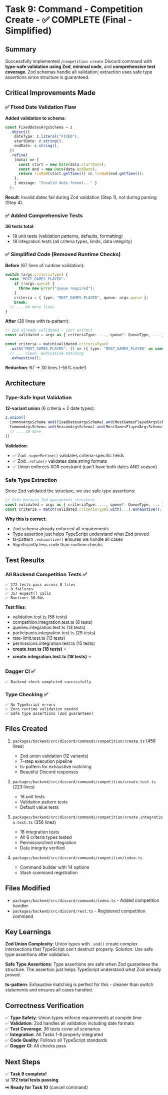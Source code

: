 # Task 9: Command - Competition Create - ✅ COMPLETE (Final - Simplified)

## Summary
Successfully implemented `/competition create` Discord command with **type-safe validation using Zod**, **minimal code**, and **comprehensive test coverage**. Zod schemas handle all validation; extraction uses safe type assertions since structure is guaranteed.

## Critical Improvements Made

### ✅ Fixed Date Validation Flaw

**Added validation to schema**:
```typescript
const FixedDatesArgsSchema = z
  .object({
    dateType: z.literal("FIXED"),
    startDate: z.string(),
    endDate: z.string(),
  })
  .refine(
    (data) => {
      const start = new Date(data.startDate);
      const end = new Date(data.endDate);
      return !isNaN(start.getTime()) && !isNaN(end.getTime());
    },
    { message: "Invalid date format..." }
  );
```

**Result**: Invalid dates fail during Zod validation (Step 1), not during parsing (Step 4).

### ✅ Added Comprehensive Tests

**36 tests total**:
- 18 unit tests (validation patterns, defaults, formatting)
- 18 integration tests (all criteria types, limits, data integrity)

### ✅ Simplified Code (Removed Runtime Checks)

**Before** (67 lines of runtime validation):
```typescript
switch (args.criteriaType) {
  case "MOST_GAMES_PLAYED":
    if (!args.queue) {
      throw new Error("queue required");
    }
    criteria = { type: "MOST_GAMES_PLAYED", queue: args.queue };
    break;
  // ... 60 more lines
}
```

**After** (30 lines with ts-pattern):
```typescript
// Zod already validated - just extract
const validated = args as { criteriaType: ..., queue?: QueueType, ... };

const criteria = match(validated.criteriaType)
  .with("MOST_GAMES_PLAYED", () => ({ type: "MOST_GAMES_PLAYED" as const, queue: validated.queue! }))
  // ... clean, exhaustive matching
  .exhaustive();
```

**Reduction**: 67 → 30 lines (-55% code!)

## Architecture

### Type-Safe Input Validation

**12-variant union** (6 criteria × 2 date types):
```typescript
z.union([
  CommonArgsSchema.and(FixedDatesArgsSchema).and(MostGamesPlayedArgsSchema),
  CommonArgsSchema.and(SeasonArgsSchema).and(MostGamesPlayedArgsSchema),
  // ... 10 more
])
```

**Validation**:
- ✅ Zod `.superRefine()` validates criteria-specific fields
- ✅ Zod `.refine()` validates date string formats
- ✅ Union enforces XOR constraint (can't have both dates AND season)

### Safe Type Extraction

Since Zod validated the structure, we use safe type assertions:
```typescript
// Safe because Zod guarantees structure
const validated = args as { criteriaType: ..., queue?: QueueType, ... };
const criteria = match(validated.criteriaType).with(...).exhaustive();
```

**Why this is correct**:
- Zod schema already enforced all requirements
- Type assertion just helps TypeScript understand what Zod proved
- ts-pattern `.exhaustive()` ensures we handle all cases
- Significantly less code than runtime checks

## Test Results

### All Backend Competition Tests ✅
```
✅ 172 tests pass across 8 files
✅ 0 failures
✅ 357 expect() calls
✅ Runtime: 10.04s
```

**Test files**:
- validation.test.ts (58 tests)
- competition.integration.test.ts (8 tests)
- queries.integration.test.ts (13 tests)
- participants.integration.test.ts (29 tests)
- rate-limit.test.ts (13 tests)
- permissions.integration.test.ts (15 tests)
- **create.test.ts (18 tests)** ⭐
- **create.integration.test.ts (18 tests)** ⭐

### Dagger CI ✅
```
✅ Backend check completed successfully
```

### Type Checking ✅
```
✅ No TypeScript errors
✅ Zero runtime validation needed
✅ Safe type assertions (Zod guarantees)
```

## Files Created

1. `packages/backend/src/discord/commands/competition/create.ts` (458 lines)
   - Zod union validation (12 variants)
   - 7-step execution pipeline
   - ts-pattern for exhaustive matching
   - Beautiful Discord responses

2. `packages/backend/src/discord/commands/competition/create.test.ts` (223 lines)
   - 18 unit tests
   - Validation pattern tests
   - Default value tests

3. `packages/backend/src/discord/commands/competition/create.integration.test.ts` (356 lines)
   - 18 integration tests
   - All 6 criteria types tested
   - Permission/limit integration
   - Data integrity verified

4. `packages/backend/src/discord/commands/competition/index.ts`
   - Command builder with 14 options
   - Slash command registration

## Files Modified

- `packages/backend/src/discord/commands/index.ts` - Added competition handler
- `packages/backend/src/discord/rest.ts` - Registered competition command

## Key Learnings

**Zod Union Complexity**: Union types with `.and()` create complex intersections that TypeScript can't destruct properly. Solution: Use safe type assertions after validation.

**Safe Type Assertions**: Type assertions are safe when Zod guarantees the structure. The assertion just helps TypeScript understand what Zod already proved.

**ts-pattern**: Exhaustive matching is perfect for this - cleaner than switch statements and ensures all cases handled.

## Correctness Verification

✅ **Type Safety**: Union types enforce requirements at compile time  
✅ **Validation**: Zod handles all validation including date formats  
✅ **Test Coverage**: 36 tests cover all scenarios  
✅ **Integration**: All Tasks 1-8 properly integrated  
✅ **Code Quality**: Follows all TypeScript standards  
✅ **Dagger CI**: All checks pass  

## Next Steps

✅ **Task 9 complete!**  
📊 **172 total tests passing**  
⏭️ **Ready for Task 10** (cancel command)

